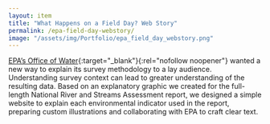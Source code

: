```yaml
---
layout: item
title: "What Happens on a Field Day? Web Story"
permalink: /epa-field-day-webstory/
image: "/assets/img/Portfolio/epa_field_day_webstory.png"
---
```

[EPA’s Office of Water](https://www.epa.gov/aboutepa/about-office-water){:target="_blank"}{:rel="nofollow noopener"} wanted a new way to explain its survey methodology to a lay audience. Understanding survey context can lead to greater understanding of the resulting data. Based on an explanatory graphic we created for the full-length National River and Streams Assessment report, we designed a simple website to explain each environmental indicator used in the report, preparing custom illustrations and collaborating with EPA to craft clear text.